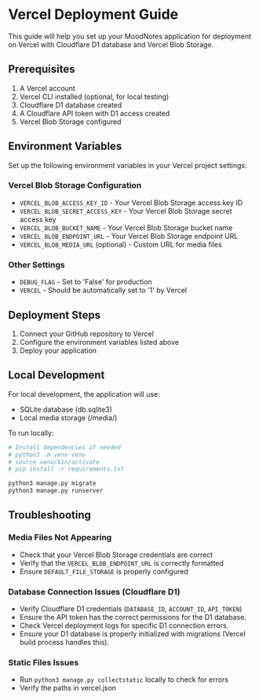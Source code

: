 # Vercel Deployment Guide

This guide will help you set up your MoodNotes application for deployment on Vercel with Cloudflare D1 database and Vercel Blob Storage.

## Prerequisites

1. A Vercel account
2. Vercel CLI installed (optional, for local testing)
3. Cloudflare D1 database created
4. A Cloudflare API token with D1 access created
5. Vercel Blob Storage configured

## Environment Variables

Set up the following environment variables in your Vercel project settings:

### Vercel Blob Storage Configuration
- `VERCEL_BLOB_ACCESS_KEY_ID` - Your Vercel Blob Storage access key ID
- `VERCEL_BLOB_SECRET_ACCESS_KEY` - Your Vercel Blob Storage secret access key
- `VERCEL_BLOB_BUCKET_NAME` - Your Vercel Blob Storage bucket name
- `VERCEL_BLOB_ENDPOINT_URL` - Your Vercel Blob Storage endpoint URL
- `VERCEL_BLOB_MEDIA_URL` (optional) - Custom URL for media files

### Other Settings
- `DEBUG_FLAG` - Set to 'False' for production
- `VERCEL` - Should be automatically set to '1' by Vercel

## Deployment Steps

1. Connect your GitHub repository to Vercel
2. Configure the environment variables listed above
3. Deploy your application

## Local Development

For local development, the application will use:
- SQLite database (db.sqlite3)
- Local media storage (/media/)

To run locally:
```bash
# Install dependencies if needed
# python3 -m venv venv
# source venv/bin/activate
# pip install -r requirements.txt

python3 manage.py migrate
python3 manage.py runserver
```

## Troubleshooting

### Media Files Not Appearing
- Check that your Vercel Blob Storage credentials are correct
- Verify that the `VERCEL_BLOB_ENDPOINT_URL` is correctly formatted
- Ensure `DEFAULT_FILE_STORAGE` is properly configured

### Database Connection Issues (Cloudflare D1)
- Verify Cloudflare D1 credentials (`DATABASE_ID`, `ACCOUNT_ID`, `API_TOKEN`)
- Ensure the API token has the correct permissions for the D1 database.
- Check Vercel deployment logs for specific D1 connection errors.
- Ensure your D1 database is properly initialized with migrations (Vercel build process handles this).

### Static Files Issues
- Run `python3 manage.py collectstatic` locally to check for errors
- Verify the paths in vercel.json 